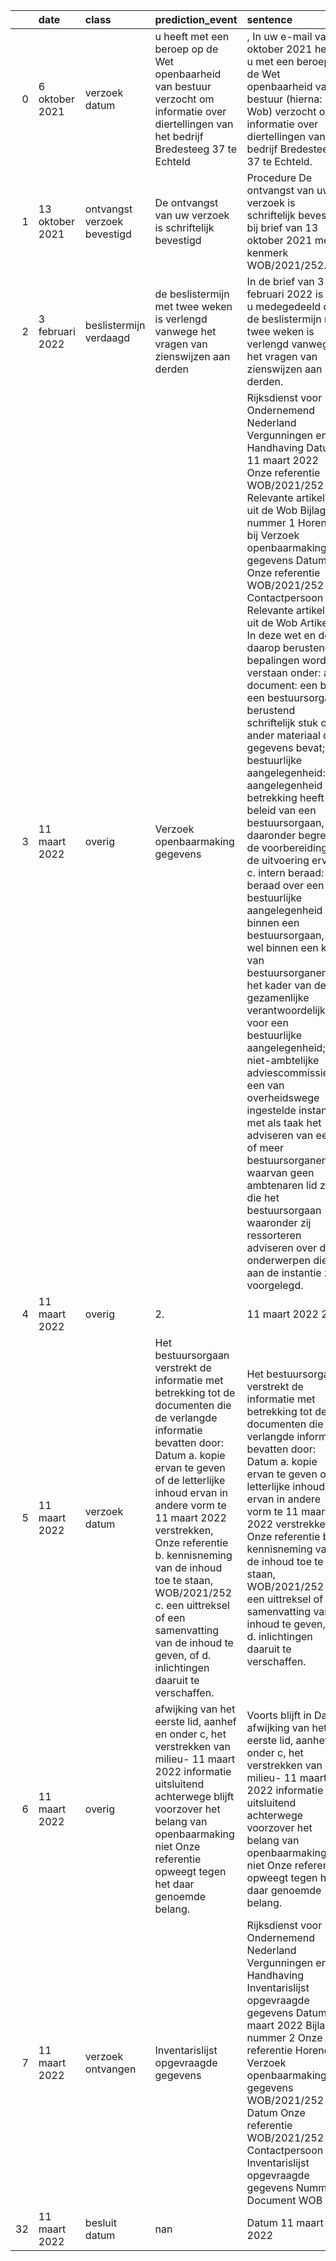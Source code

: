 |    | date            | class                       | prediction_event                                                                                                                                                                                                                                                                                                                                                                                                   | sentence                                                                                                                                                                                                                                                                                                                                                                                                                                                                                                                                                                                                                                                                                                                                                                                                                                                                                                                                                                                                                                                                                                                                                                                                  | ISO_date   |
|---:|:----------------|:----------------------------|:-------------------------------------------------------------------------------------------------------------------------------------------------------------------------------------------------------------------------------------------------------------------------------------------------------------------------------------------------------------------------------------------------------------------|:----------------------------------------------------------------------------------------------------------------------------------------------------------------------------------------------------------------------------------------------------------------------------------------------------------------------------------------------------------------------------------------------------------------------------------------------------------------------------------------------------------------------------------------------------------------------------------------------------------------------------------------------------------------------------------------------------------------------------------------------------------------------------------------------------------------------------------------------------------------------------------------------------------------------------------------------------------------------------------------------------------------------------------------------------------------------------------------------------------------------------------------------------------------------------------------------------------|:-----------|
|  0 | 6 oktober 2021  | verzoek datum               | u heeft met een beroep op de Wet openbaarheid van bestuur verzocht om informatie over diertellingen van het bedrijf Bredesteeg 37 te Echteld                                                                                                                                                                                                                                                                       | , In uw e-mail van 6 oktober 2021 heeft u met een beroep op de Wet openbaarheid van bestuur (hierna: Wob) verzocht om informatie over diertellingen van het bedrijf Bredesteeg 37 te Echteld.                                                                                                                                                                                                                                                                                                                                                                                                                                                                                                                                                                                                                                                                                                                                                                                                                                                                                                                                                                                                             | 2021-10-06 |
|  1 | 13 oktober 2021 | ontvangst verzoek bevestigd | De ontvangst van uw verzoek is schriftelijk bevestigd                                                                                                                                                                                                                                                                                                                                                              | Procedure De ontvangst van uw verzoek is schriftelijk bevestigd bij brief van 13 oktober 2021 met kenmerk WOB/2021/252.                                                                                                                                                                                                                                                                                                                                                                                                                                                                                                                                                                                                                                                                                                                                                                                                                                                                                                                                                                                                                                                                                   | 2021-10-13 |
|  2 | 3 februari 2022 | beslistermijn verdaagd      | de beslistermijn met twee weken is verlengd vanwege het vragen van zienswijzen aan derden                                                                                                                                                                                                                                                                                                                          | In de brief van 3 februari 2022 is aan u medegedeeld dat de beslistermijn met twee weken is verlengd vanwege het vragen van zienswijzen aan derden.                                                                                                                                                                                                                                                                                                                                                                                                                                                                                                                                                                                                                                                                                                                                                                                                                                                                                                                                                                                                                                                       | 2022-02-03 |
|  3 | 11 maart 2022   | overig                      | Verzoek openbaarmaking gegevens                                                                                                                                                                                                                                                                                                                                                                                    | Rijksdienst voor Ondernemend Nederland Vergunningen en Handhaving Datum 11 maart 2022 Onze referentie WOB/2021/252 Relevante artikelen uit de Wob Bijlage nummer 1 Horend bij Verzoek openbaarmaking gegevens Datum Onze referentie WOB/2021/252 Contactpersoon Relevante artikelen uit de Wob Artikel 1 In deze wet en de daarop berustende bepalingen wordt verstaan onder: a. document: een bij een bestuursorgaan berustend schriftelijk stuk of ander materiaal dat gegevens bevat; b. bestuurlijke aangelegenheid: een aangelegenheid die betrekking heeft op beleid van een bestuursorgaan, daaronder begrepen de voorbereiding en de uitvoering ervan; c. intern beraad: het beraad over een bestuurlijke aangelegenheid binnen een bestuursorgaan, dan wel binnen een kring van bestuursorganen in het kader van de gezamenlijke verantwoordelijkheid voor een bestuurlijke aangelegenheid; d. niet-ambtelijke adviescommissie: een van overheidswege ingestelde instantie, met als taak het adviseren van een of meer bestuursorganen en waarvan geen ambtenaren lid zijn, die het bestuursorgaan waaronder zij ressorteren adviseren over de onderwerpen die aan de instantie zijn voorgelegd. | 2022-03-11 |
|  4 | 11 maart 2022   | overig                      | 2.                                                                                                                                                                                                                                                                                                                                                                                                                 | 11 maart 2022 2.                                                                                                                                                                                                                                                                                                                                                                                                                                                                                                                                                                                                                                                                                                                                                                                                                                                                                                                                                                                                                                                                                                                                                                                          | 2022-03-11 |
|  5 | 11 maart 2022   | verzoek datum               | Het bestuursorgaan verstrekt de informatie met betrekking tot de documenten die de verlangde informatie bevatten door: Datum a. kopie ervan te geven of de letterlijke inhoud ervan in andere vorm te 11 maart 2022 verstrekken, Onze referentie b. kennisneming van de inhoud toe te staan, WOB/2021/252 c. een uittreksel of een samenvatting van de inhoud te geven, of d. inlichtingen daaruit te verschaffen. | Het bestuursorgaan verstrekt de informatie met betrekking tot de documenten die de verlangde informatie bevatten door: Datum a. kopie ervan te geven of de letterlijke inhoud ervan in andere vorm te 11 maart 2022 verstrekken, Onze referentie b. kennisneming van de inhoud toe te staan, WOB/2021/252 c. een uittreksel of een samenvatting van de inhoud te geven, of d. inlichtingen daaruit te verschaffen.                                                                                                                                                                                                                                                                                                                                                                                                                                                                                                                                                                                                                                                                                                                                                                                        | 2022-03-11 |
|  6 | 11 maart 2022   | overig                      | afwijking van het eerste lid, aanhef en onder c, het verstrekken van milieu- 11 maart 2022 informatie uitsluitend achterwege blijft voorzover het belang van openbaarmaking niet Onze referentie opweegt tegen het daar genoemde belang.                                                                                                                                                                           | Voorts blijft in Datum afwijking van het eerste lid, aanhef en onder c, het verstrekken van milieu- 11 maart 2022 informatie uitsluitend achterwege voorzover het belang van openbaarmaking niet Onze referentie opweegt tegen het daar genoemde belang.                                                                                                                                                                                                                                                                                                                                                                                                                                                                                                                                                                                                                                                                                                                                                                                                                                                                                                                                                  | 2022-03-11 |
|  7 | 11 maart 2022   | verzoek ontvangen           | Inventarislijst opgevraagde gegevens                                                                                                                                                                                                                                                                                                                                                                               | Rijksdienst voor Ondernemend Nederland Vergunningen en Handhaving Inventarislijst opgevraagde gegevens Datum 11 maart 2022 Bijlage nummer 2 Onze referentie Horend bij Verzoek openbaarmaking gegevens WOB/2021/252 Datum Onze referentie WOB/2021/252 Contactpersoon Inventarislijst opgevraagde gegevens Nummer Document WOB Art.                                                                                                                                                                                                                                                                                                                                                                                                                                                                                                                                                                                                                                                                                                                                                                                                                                                                       | 2022-03-11 |
| 32 | 11 maart 2022   | besluit datum               | nan                                                                                                                                                                                                                                                                                                                                                                                                                | Datum 11 maart 2022                                                                                                                                                                                                                                                                                                                                                                                                                                                                                                                                                                                                                                                                                                                                                                                                                                                                                                                                                                                                                                                                                                                                                                                       | 2022-03-11 |